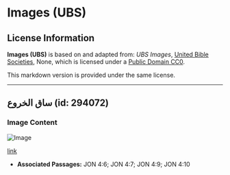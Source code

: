 # Images (UBS)

## License Information

**Images (UBS)** is based on and adapted from: _UBS Images_, [United Bible Societies](https://unitedbiblesocieties.org/), None, which is licensed under a [Public Domain CC0](https://creativecommons.org/public-domain/cc0/).

This markdown version is provided under the same license.



--------------------------------

## ساق الخروع (id: 294072)

### Image Content

![Image](https://cdn.aquifer.bible/aquifer-content/resources/Media/WEB-0116_castor_stalk.jpg)

[link](https://cdn.aquifer.bible/aquifer-content/resources/Media/WEB-0116_castor_stalk.jpg)

* **Associated Passages:** JON 4:6; JON 4:7; JON 4:9; JON 4:10

